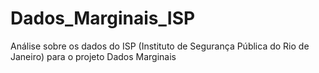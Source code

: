 # Dados_Marginais_ISP
Análise sobre os dados do ISP (Instituto de Segurança Pública do Rio de Janeiro) para o projeto Dados Marginais
